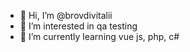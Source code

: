 - 👋 Hi, I’m @brovdivitalii
- 👀 I’m interested in qa testing
- 🌱 I’m currently learning vue js, php, c#
